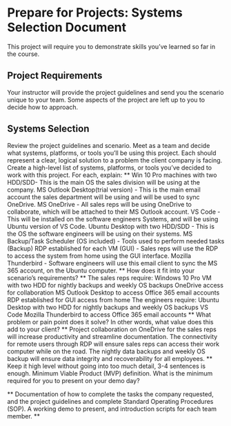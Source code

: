 # Prepare for Projects: Systems Selection Document
This project will require you to demonstrate skills you’ve learned so far in the course.
## Project Requirements
Your instructor will provide the project guidelines and send you the scenario unique to your team. Some aspects of the project are left up to you to decide how to approach.
## Systems Selection
Review the project guidelines and scenario. Meet as a team and decide what systems, platforms, or tools you’ll be using this project. Each should represent a clear, logical solution to a problem the client company is facing.
Create a high-level list of systems, platforms, or tools you’ve decided to work with this project. For each, explain:
** Win 10 Pro machines with two HDD/SDD-  This is the main OS the sales division will be using at the company.
MS Outlook Desktop(trial version) - This is the main email account the sales department will be using and will be used to sync OneDrive. 
MS OneDrive - All sales reps will be using OneDrive to collaborate, which will be attached to their MS Outlook account. 
VS Code - This will be installed on the software engineers Systems, and will be using Ubuntu version of VS Code.
Ubuntu Desktop with two HDD/SDD - This is the OS the software engineers will be using on their systems. 
MS Backup/Task Scheduler (OS included) - Tools used to perform needed tasks (Backup) 
RDP established for each VM (GUI) - Sales reps will use the RDP to access the system from home using the GUI interface.
Mozilla Thunderbird - Software engineers will use this email client to sync the MS 365 account, on the Ubuntu computer.  **
How does it fit into your scenario’s requirements?
** The sales reps require:
    Windows 10 Pro VM with two HDD for nightly backups and weekly OS backups
    OneDrive access for collaboration
    MS Outlook Desktop to access Office 365 email accounts
    RDP established for GUI access from home
The engineers require:
    Ubuntu Desktop with two HDD for nightly backups and weekly OS backups
    VS Code
    Mozilla Thunderbird to access Office 365 email accounts **
What problem or pain point does it solve? In other words, what value does this add to your client?
** Project collaboration on OneDrive for the sales reps will increase productivity and streamline documentation.  The connectivity for remote users through RDP will ensure sales reps can access their work computer while on the road.  The nightly data backups and weekly OS backup will ensure data integrity and recoverability for all employees. **
Keep it high level without going into too much detail, 3-4 sentences is enough.
Minimum Viable Product (MVP) definition.
What is the minimum required for you to present on your demo day?

** Documentation of how to complete the tasks the company requested, and the project guidelines and complete Standard Operating Procedures (SOP). A working demo to present, and introduction scripts for each team member. **
